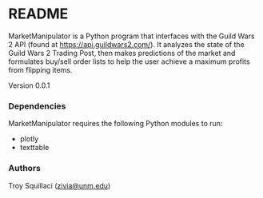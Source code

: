 # README #

MarketManipulator is a Python program that interfaces with the Guild Wars 2 API (found at https://api.guildwars2.com/). It analyzes the state of the Guild Wars 2 Trading Post, then makes predictions of the market and formulates buy/sell order lists to help the user achieve a maximum profits from flipping items. 

Version 0.0.1

### Dependencies ###

MarketManipulator requires the following Python modules to run:

* plotly
* texttable

### Authors ###

Troy Squillaci (zivia@unm.edu)